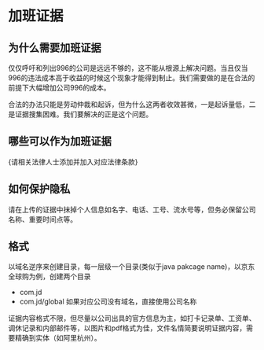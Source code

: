 # 加班证据

## 为什么需要加班证据
仅仅呼吁和列出996的公司是远远不够的，这不能从根源上解决问题。当且仅当996的违法成本高于收益的时候这个现象才能得到制止。我们需要做的是在合法的前提下大幅增加公司996的成本。

合法的办法只能是劳动仲裁和起诉，但为什么这两者收效甚微，一是起诉量低，二是证据搜集困难。我们要解决的正是这个问题。

## 哪些可以作为加班证据
{请相关法律人士添加并加入对应法律条款}

## 如何保护隐私
请在上传的证据中抹掉个人信息如名字、电话、工号、流水号等，但务必保留公司名称、重要时间点等。

## 格式
以域名逆序来创建目录，每一层级一个目录(类似于java pakcage name)，以京东全球购为例，创建两个目录
- com.jd
- com.jd/global
如果对应公司没有域名，直接使用公司名称

证据内容格式不限，但尽量以公司出具的官方信息为主，如打卡记录单、工资单、调休记录和内部邮件等，以图片和pdf格式为佳，文件名情简要说明证据内容，需要精确到实体（如阿里杭州）。